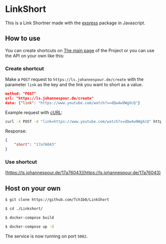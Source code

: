 # LinkShort
This is a Link Shortner made with the [express]("https://expressjs.com/de/") package in Javascript.

## How to use
You can create shortcuts on [The main page](https://ls.johannespour.de/site) of the Project or you can use the API on your own like this:
### Create shortcut
Make a `POST` request to `https://ls.johannespour.de/create` with the parameter `link` as the key and the link you want to short as a value.<br>
```json
method: "POST"
url: "https://ls.johannespour.de/create"
data: {"link": "https://www.youtube.com/watch?v=dQw4w9WgXcQ"}
```
Example request with [cURL](https://de.wikipedia.org/wiki/CURL):
```bash
curl -X POST -d "link=https://www.youtube.com/watch?v=dQw4w9WgXcQ" https://ls.johannespour.de/create
```
Response:
```json
{
    "short": "17a76043"
}
```

### Use shortcut
[https://ls.johannespour.de/17a76043](https://ls.johannespour.de/17a76043)

## Host on your own
```sh
$ git clone https://github.com/Tch1b0/LinkShort

$ cd ./Linkshort/

$ docker-compose build

$ docker-compose up -d
```
The service is now running on port `5002`.